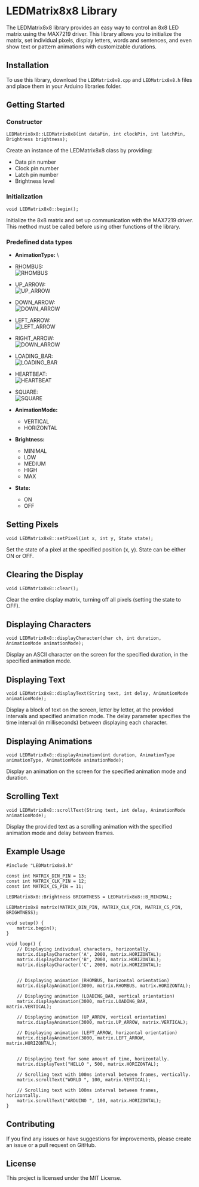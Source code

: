 # LEDMatrix8x8 Library
The LEDMatrix8x8 library provides an easy way to control an 
8x8 LED matrix using the MAX7219 driver. This library allows you to 
initialize the matrix, set individual pixels, display letters, words and sentences, 
and even show text or pattern animations with customizable durations.


## Installation


To use this library, download the `LEDMatrix8x8.cpp` and `LEDMatrix8x8.h` files and place them in your Arduino libraries folder.


## Getting Started


### Constructor
```
LEDMatrix8x8::LEDMatrix8x8(int dataPin, int clockPin, int latchPin, Brightness brightness);
```

Create an instance of the LEDMatrix8x8 class by providing:
- Data pin number
- Clock pin number
- Latch pin number
- Brightness level


### Initialization
```
void LEDMatrix8x8::begin();
```

Initialize the 8x8 matrix and set up communication with the MAX7219 driver. 
This method must be called before using other functions of the library.


### Predefined data types
- **AnimationType:** \
- RHOMBUS:\
![RHOMBUS](./Pictures/Rhombus.png)

- UP_ARROW:\
![UP_ARROW](./Pictures/Up_arrow.png)

- DOWN_ARROW:\
![DOWN_ARROW](./Pictures/Down_arrow.png)

- LEFT_ARROW:\
![LEFT_ARROW](./Pictures/Left_arrow.png)

- RIGHT_ARROW:\
![DOWN_ARROW](./Pictures/Right_arrow.png)

- LOADING_BAR:\
![LOADING_BAR](./Pictures/Loading_bar.png)

- HEARTBEAT:\
![HEARTBEAT](./Pictures/Heartbeat.png)

- SQUARE:\
![SQUARE](./Pictures/Square.png)
  
- **AnimationMode:**
  - VERTICAL
  - HORIZONTAL
  
- **Brightness:**
  - MINIMAL
  - LOW
  - MEDIUM
  - HIGH
  - MAX
  
- **State:**
  - ON
  - OFF


## Setting Pixels
```
void LEDMatrix8x8::setPixel(int x, int y, State state);
```

Set the state of a pixel at the specified position (x, y). State can be either ON or OFF.


## Clearing the Display
```
void LEDMatrix8x8::clear();
```

Clear the entire display matrix, turning off all pixels (setting the state to OFF).


## Displaying Characters
```
void LEDMatrix8x8::displayCharacter(char ch, int duration, AnimationMode animationMode);
```

Display an ASCII character on the screen for the specified duration, in the specified animation mode.


## Displaying Text
```
void LEDMatrix8x8::displayText(String text, int delay, AnimationMode animationMode);
```

Display a block of text on the screen, letter by letter, at the provided intervals and specified animation mode. The delay parameter specifies the time interval (in milliseconds) between displaying each character.


## Displaying Animations
```
void LEDMatrix8x8::displayAnimation(int duration, AnimationType animationType, AnimationMode animationMode);
```

Display an animation on the screen for the specified animation mode and duration.


## Scrolling Text
```
void LEDMatrix8x8::scrollText(String text, int delay, AnimationMode animationMode);
```

Display the provided text as a scrolling animation with the specified animation mode and delay between frames.


## Example Usage
```
#include "LEDMatrix8x8.h"

const int MATRIX_DIN_PIN = 13;
const int MATRIX_CLK_PIN = 12;
const int MATRIX_CS_PIN = 11;

LEDMatrix8x8::Brightness BRIGHTNESS = LEDMatrix8x8::B_MINIMAL;

LEDMatrix8x8 matrix(MATRIX_DIN_PIN, MATRIX_CLK_PIN, MATRIX_CS_PIN, BRIGHTNESS);

void setup() {
    matrix.begin();
}

void loop() {
    // Displaying individual characters, horizontally.
    matrix.displayCharacter('A', 2000, matrix.HORIZONTAL);
    matrix.displayCharacter('B', 2000, matrix.HORIZONTAL);
    matrix.displayCharacter('C', 2000, matrix.HORIZONTAL);


    // Displaying animation (RHOMBUS, horizontal orientation)
    matrix.displayAnimation(3000, matrix.RHOMBUS, matrix.HORIZONTAL);

    // Displaying animation (LOADING_BAR, vertical orientation)
    matrix.displayAnimation(3000, matrix.LOADING_BAR, matrix.VERTICAL);

    // Displaying animation (UP_ARROW, vertical orientation)
    matrix.displayAnimation(3000, matrix.UP_ARROW, matrix.VERTICAL);

    // Displaying animation (LEFT_ARROW, horizontal orientation)
    matrix.displayAnimation(3000, matrix.LEFT_ARROW, matrix.HORIZONTAL);


    // Displaying text for some amount of time, horizontally.
    matrix.displayText("HELLO ", 500, matrix.HORIZONTAL);

    // Scrolling text with 100ms interval between frames, vertically.
    matrix.scrollText("WORLD ", 100, matrix.VERTICAL);

    // Scrolling text with 100ms interval between frames, horizontally.
    matrix.scrollText("ARDUINO ", 100, matrix.HORIZONTAL);
}
```

## Contributing
If you find any issues or have suggestions for improvements, please create an issue or a pull request on GitHub.

## License
This project is licensed under the MIT License.
